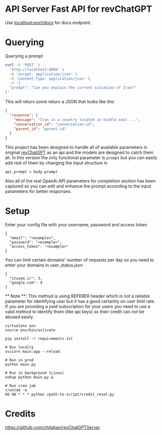 # API Server Fast API for revChatGPT

Use
[localhost:port/docs](localhost:8000/docs)
for docs endpoint.
# Querying

Querying a prompt

```bash
curl -X 'POST' \
  'http://localhost:8000' \
  -H 'accept: application/json' \
  -H 'Content-Type: application/json' \
  -d '{
  "prompt": "Can you explain the current situation of Iran?"
}'
```

This will return some return a JSON that looks like this

```json
{
  "response": {
    "message": "Iran is a country located in middle east ...",
    "conversation_id": "conversation-id",
    "parent_id": "parent-id"
  }
}
```
This project has been designed to handle all of available parameters in original [revChatGPT](https://github.com/acheong08/ChatGPT) as an api and the models are designed to catch them all. In this version the only functional parameter is `prompt` but you can easily add rest of them by changing the input structure in 
``` 
api_prompt = body.prompt 
``` 
Also all of the real OpenAi API parameters for completion section has been captured so you can edit and enhance the prompt according to the input parameters for better responses.

# Setup

Enter your config file with your username, password and access token

```
{
  "email": "<example>",
  "password": "<example>",
  "access_token": "<example>"
}
```
You can limit certain domains' number of requests per day so you need to enter your domains in user_status.json

```
{
  "stuxan.ir": 3,
  "google.com": 4
}
```
** Note **: This method is using REFERER header which is not a reliable parameter for identifying user but it has a good certainty on user limit rate. If you are providing a paid subscription for your users you need to use a valid method to identify them (like api keys) so their credit can not be abused easily.

```
virtualenv env
source env/bin/activate

pip install -r requirements.txt

# Run locally
uvicorn main:app --reload

# Run in prod
python main.py

# Run in background (Linux)
nohup python main.py & 

# Run cron job
crontab -e
00 00 * * * python /path-to-script/credit_reset.py
```
# Credits

https://github.com/chitalian/revChatGPTServer
